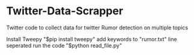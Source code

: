# Twitter-Data-Scrapper
Twitter code to collect data for twitter Rumor detection on multiple topics

Install Tweepy 	"$pip install tweepy"
add keywords to "rumor.txt" line seperated
run the code "$python read_file.py"
